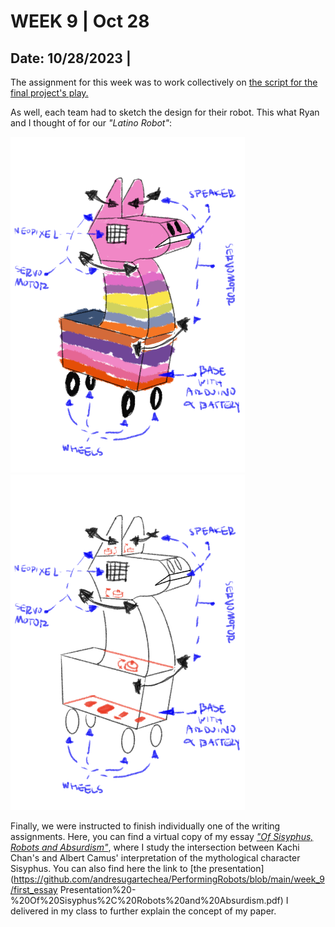 # WEEK 9 | Oct 28

## Date: 10/28/2023 |

The assignment for this week was to work collectively on [the script for the final project's play.](https://docs.google.com/document/d/1nOEF6REy5CgL2KIhYRLTIqgwFIGuVX1MHaLyYVF0rk8/edit)

As well, each team had to sketch the design for their robot. This what Ryan and I thought of for our _"Latino Robot"_:

<img src="media/sketch1.PNG" width ="375" /> <img src="media/sketch2.PNG" width ="375" /> 

Finally, we were instructed to finish individually one of the writing assignments. Here, you can find a virtual copy of my essay [_"Of Sisyphus, Robots and Absurdism"_](https://github.com/andresugartechea/PerformingRobots/blob/main/week_9/first_essay/Paper%20-%20Of%20Sisyphus%2C%20Robots%20and%20Absurdism.pdf), where I study the intersection between Kachi Chan's and Albert Camus' interpretation of the mythological character Sisyphus. You can also find here the link to [the presentation](https://github.com/andresugartechea/PerformingRobots/blob/main/week_9/first_essay Presentation%20-%20Of%20Sisyphus%2C%20Robots%20and%20Absurdism.pdf) I delivered in my class to further explain the concept of my paper.
